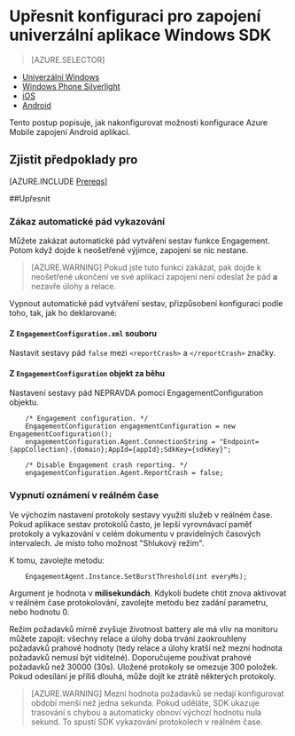 <properties
    pageTitle="Upřesnit konfiguraci pro zapojení univerzální aplikace Windows SDK"
    description="Upřesnění možností konfigurace pro zapojení Azure Mobile s univerzální aplikace Windows"                    
    services="mobile-engagement"
    documentationCenter="mobile"
    authors="piyushjo"
    manager="erikre"
    editor="" />

<tags
    ms.service="mobile-engagement"
    ms.workload="mobile"
    ms.tgt_pltfrm="mobile-windows-store"
    ms.devlang="dotnet"
    ms.topic="article"
    ms.date="10/04/2016"
    ms.author="piyushjo;ricksal" />

# <a name="advanced-configuration-for-windows-universal-apps-engagement-sdk"></a>Upřesnit konfiguraci pro zapojení univerzální aplikace Windows SDK

> [AZURE.SELECTOR]
- [Univerzální Windows](mobile-engagement-windows-store-advanced-configuration.md)
- [Windows Phone Silverlight](mobile-engagement-windows-phone-integrate-engagement.md)
- [iOS](mobile-engagement-ios-integrate-engagement.md)
- [Android](mobile-engagement-android-advanced-configuration.md)

Tento postup popisuje, jak nakonfigurovat možnosti konfigurace Azure Mobile zapojení Android aplikací.

## <a name="prerequisites"></a>Zjistit předpoklady pro

[AZURE.INCLUDE [Prereqs](../../includes/mobile-engagement-windows-store-prereqs.md)]

##<a name="advanced-configuration"></a>Upřesnit

### <a name="disable-automatic-crash-reporting"></a>Zákaz automatické pád vykazování

Můžete zakázat automatické pád vytváření sestav funkce Engagement. Potom když dojde k neošetřené výjimce, zapojení se nic nestane.

> [AZURE.WARNING] Pokud jste tuto funkci zakázat, pak dojde k neošetřené ukončení ve své aplikaci zapojení není odeslat že pád **a** nezavře úlohy a relace.

Vypnout automatické pád vytváření sestav, přizpůsobení konfiguraci podle toho, tak, jak ho deklarované:

#### <a name="from-engagementconfigurationxml-file"></a>Z `EngagementConfiguration.xml` souboru

Nastavit sestavy pád `false` mezi `<reportCrash>` a `</reportCrash>` značky.

#### <a name="from-engagementconfiguration-object-at-run-time"></a>Z `EngagementConfiguration` objekt za běhu

Nastavení sestavy pád NEPRAVDA pomocí EngagementConfiguration objektu.

        /* Engagement configuration. */
        EngagementConfiguration engagementConfiguration = new EngagementConfiguration();
        engagementConfiguration.Agent.ConnectionString = "Endpoint={appCollection}.{domain};AppId={appId};SdkKey={sdkKey}";

        /* Disable Engagement crash reporting. */
        engagementConfiguration.Agent.ReportCrash = false;

### <a name="disable-real-time-reporting"></a>Vypnutí oznámení v reálném čase

Ve výchozím nastavení protokoly sestavy využití služeb v reálném čase. Pokud aplikace sestav protokolů často, je lepší vyrovnávací paměť protokoly a vykazování v celém dokumentu v pravidelných časových intervalech. Je místo toho možnost "Shlukový režim".

K tomu, zavolejte metodu:

        EngagementAgent.Instance.SetBurstThreshold(int everyMs);

Argument je hodnota v **milisekundách**. Kdykoli budete chtít znova aktivovat v reálném čase protokolování, zavolejte metodu bez zadání parametru, nebo hodnotu 0.

Režim požadavků mírně zvyšuje životnost battery ale má vliv na monitoru můžete zapojit: všechny relace a úlohy doba trvání zaokrouhleny požadavků prahové hodnoty (tedy relace a úlohy kratší než mezní hodnota požadavků nemusí být viditelné). Doporučujeme používat prahové požadavků než 30000 (30s). Uložené protokoly se omezuje 300 položek. Pokud odesílání je příliš dlouhá, může dojít ke ztrátě některých protokoly.

> [AZURE.WARNING] Mezní hodnota požadavků se nedají konfigurovat období menší než jedna sekunda. Pokud uděláte, SDK ukazuje trasování s chybou a automaticky obnoví výchozí hodnotu nula sekund. To spustí SDK vykazování protokolech v reálném čase.

[here]:http://www.nuget.org/packages/Capptain.WindowsCS
[NuGet website]:http://docs.nuget.org/docs/start-here/overview
